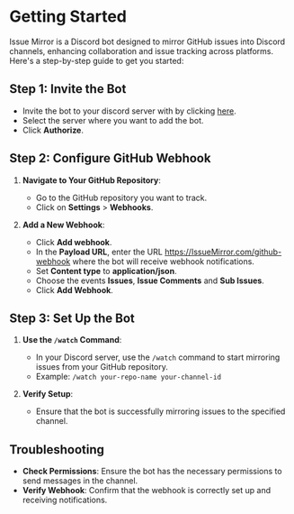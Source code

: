 # Getting Started

Issue Mirror is a Discord bot designed to mirror GitHub issues into Discord channels, enhancing collaboration and issue tracking across platforms. Here's a step-by-step guide to get you started:

## Step 1: Invite the Bot
   - Invite the bot to your discord server with by clicking [here](https://discord.com/oauth2/authorize?client_id=1343952118842916926).
   - Select the server where you want to add the bot.
   - Click **Authorize**.

## Step 2: Configure GitHub Webhook

1. **Navigate to Your GitHub Repository**:
   - Go to the GitHub repository you want to track.
   - Click on **Settings** > **Webhooks**.

2. **Add a New Webhook**:
   - Click **Add webhook**.
   - In the **Payload URL**, enter the URL https://IssueMirror.com/github-webhook where the bot will receive webhook notifications.
   - Set **Content type** to **application/json**.
   - Choose the events **Issues**, **Issue Comments** and **Sub Issues**.
   - Click **Add Webhook**.

## Step 3: Set Up the Bot

1. **Use the `/watch` Command**:
   - In your Discord server, use the `/watch` command to start mirroring issues from your GitHub repository.
   - Example: `/watch your-repo-name your-channel-id`

2. **Verify Setup**:
   - Ensure that the bot is successfully mirroring issues to the specified channel.

## Troubleshooting

- **Check Permissions**: Ensure the bot has the necessary permissions to send messages in the channel.
- **Verify Webhook**: Confirm that the webhook is correctly set up and receiving notifications.